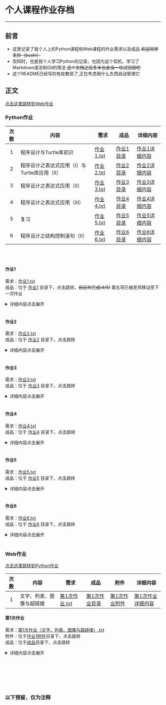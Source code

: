 # 个人课程作业存档

---

## 前言

* 这里记录了我个人上的Python课程和Web课程的作业需求以及成品 ~~欢迎同学来抄（bushi）~~
* 但同时，也是我个人学习Python的记录，也因为这个契机，学习了Markdown语法和Git的用法
  ~~这个文档之后多半也会当一块试验田吧~~
* 这个README已经写的有些繁琐了,正在考虑用什么东西自动管理它

## 正文

[点击这里跳转到Web作业](#web作业)

### Python作业

| 次数  | 内容                          | 需求                            | 成品                     | 详细内容            |
|:---:|-----------------------------|-------------------------------|------------------------|-----------------|
|  1  | 程序设计与Turtle库初识              | [作业1.txt](Python/作业1/作业1.txt) | [作业1目录](Python/作业1/成品) | [作业1详细内容](#作业1) |
|  2  | 程序设计之表达式应用（I）与Turtle库应用（II） | [作业2.txt](Python/作业2/作业2.txt) | [作业2目录](Python/作业2/成品) | [作业2详细内容](#作业2) |
|  3  | 程序设计之表达式应用（II）              | [作业3.txt](Python/作业3/作业3.txt) | [作业3目录](Python/作业3/成品) | [作业3详细内容](#作业3) |
|  4  | 程序设计之表达式应用（III）             | [作业4.txt](Python/作业4/作业4.txt) | [作业4目录](Python/作业4/成品) | [作业4详细内容](#作业4) |
|  5  | 复习                          | [作业5.txt](Python/作业5/作业5.txt) | [作业5目录](Python/作业5/成品) | [作业5详细内容](#作业5) |
|  6  | 程序设计之结构控制语句（II）             | [作业6.txt](Python/作业6/作业6.txt) | [作业6目录](Python/作业6/成品) | [作业6详细内容](#作业6) |

[//]: # (todo:详细内容待补充)
<br><br>
#### 作业1

需求：[作业1.txt](Python/作业1/作业1.txt)  
成品：位于 [作业1](Python/作业1/成品) 目录下，点击跳转，~~目前共完成(4/5)~~ 第五项已被老师移动至下一次作业
<details>
<summary>详细内容点击展开</summary>

</details>
<br>

#### 作业2

需求：[作业2.txt](Python/作业2/作业2.txt)</br>
成品：位于 [作业2](Python/作业2/成品) 目录下，点击跳转
<details>
<summary>详细内容点击展开</summary>

</details>
<br>

#### 作业3

需求：[作业3.txt](Python/作业3/作业3.txt)</br>
成品：位于 [作业3](Python/作业3/成品) 目录下，点击跳转
<details>
<summary>详细内容点击展开</summary>

</details>
<br>

#### 作业4

需求：[作业4.txt](Python/作业4/作业4.txt)</br>
成品：位于 [作业4](Python/作业4/成品) 目录下，点击跳转
<details>
<summary>详细内容点击展开</summary>

</details>
<br>

#### 作业5

需求：[作业5.txt](Python/作业5/作业5.txt)</br>
成品：位于 [作业5](Python/作业5/成品) 目录下，点击跳转
<details>
<summary>详细内容点击展开</summary>

</details>
<br>

#### 作业6

需求：[作业6.txt](Python/作业6/作业6.txt)</br>
成品：位于 [作业6](Python/作业6/成品) 目录下，点击跳转
<details>
<summary>详细内容点击展开</summary>

</details>
<br>

### Web作业

[点击这里跳转到Python作业](#python作业)

| 次数  | 内容           | 需求                                                               | 成品                                     | 附件                                           | 详细内容                |
|:---:|--------------|------------------------------------------------------------------|----------------------------------------|----------------------------------------------|---------------------|
|  1  | 文字、列表、图像与超链接 | [第1次作业.txt](Html/第1次作业（文字、列表、图像与超链接）/要求/第1次作业（文字、列表、图像与超链接）.txt) | [第1次作业目录](Html/第1次作业（文字、列表、图像与超链接）/成品) | [第1次作业附件](Html/第1次作业（文字、列表、图像与超链接）/要求/作业1附件) | [第1次作业详细内容](#第1次作业) |

#### 第1次作业

需求：[第1次作业（文字、列表、图像与超链接）.txt](Html/第1次作业（文字、列表、图像与超链接）/要求/第1次作业（文字、列表、图像与超链接）.txt)  
附件：位于[作业1附件](Html/第1次作业（文字、列表、图像与超链接）/要求/作业1附件)目录下，点击跳转  
成品：位于[成品](Html/第1次作业（文字、列表、图像与超链接）/成品)目录下，点击跳转

<details>
<summary>详细内容点击展开</summary>

</details>

<br><br><br><br><br>

### 以下预留，仅为注释

<!--
详细内容标准格式
#### 作业1</br>
需求：[作业1.txt](Python/作业1/作业1.txt)  
成品：位于 [作业1](Python/作业1/成品) 目录下，点击跳转

<details>
<summary>详细内容点击展开</summary>

</details>
-->